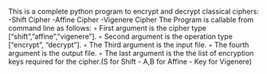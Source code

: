 This is a complete python program to encrypt and decrypt classical ciphers:
-Shift Cipher
-Affine Cipher
-Vigenere Cipher
The Program is callable from command line as follows:
◦ First argument is the cipher type [“shift”,”affine”,”vigenere”].
◦ Second argument is the operation type [“encrypt”, “decrypt”].
◦ The Third argument is the input file.
◦ The fourth argument is the output file.
◦ The last argument is the the list of encryption keys required for the cipher.(S for Shift - A,B for Affine - Key for Vigenere)


